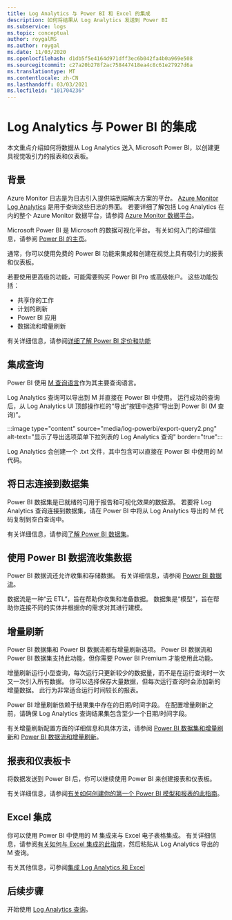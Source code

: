 ```yaml
---
title: Log Analytics 与 Power BI 和 Excel 的集成
description: 如何将结果从 Log Analytics 发送到 Power BI
ms.subservice: logs
ms.topic: conceptual
author: roygalMS
ms.author: roygal
ms.date: 11/03/2020
ms.openlocfilehash: d1db5f5e4164d971dff3ec6b042fa4b0a969e508
ms.sourcegitcommit: c27a20b278f2ac758447418ea4c8c61e27927d6a
ms.translationtype: MT
ms.contentlocale: zh-CN
ms.lasthandoff: 03/03/2021
ms.locfileid: "101704236"
---
```

# <a name="log-analytics-integration-with-power-bi"></a>Log Analytics 与 Power BI 的集成

本文重点介绍如何将数据从 Log Analytics 送入 Microsoft Power BI，以创建更具视觉吸引力的报表和仪表板。 

## <a name="background"></a>背景 

Azure Monitor 日志是为日志引入提供端到端解决方案的平台。 [Azure Monitor Log Analytics](../platform/data-platform.md#) 是用于查询这些日志的界面。 若要详细了解包括 Log Analytics 在内的整个 Azure Monitor 数据平台，请参阅 [Azure Monitor 数据平台](../data-platform.md)。 

Microsoft Power BI 是 Microsoft 的数据可视化平台。 有关如何入门的详细信息，请参阅 [Power BI 的主页](https://powerbi.microsoft.com/)。 


通常，你可以使用免费的 Power BI 功能来集成和创建在视觉上具有吸引力的报表和仪表板。

若要使用更高级的功能，可能需要购买 Power BI Pro 或高级帐户。 这些功能包括： 
 - 共享你的工作 
 - 计划的刷新
 - Power BI 应用 
 - 数据流和增量刷新 

有关详细信息，请参阅[详细了解 Power BI 定价和功能](https://powerbi.microsoft.com/pricing/) 

## <a name="integrating-queries"></a>集成查询  

Power BI 使用 [M 查询语言](/powerquery-m/power-query-m-language-specification/)作为其主要查询语言。 

Log Analytics 查询可以导出到 M 并直接在 Power BI 中使用。 运行成功的查询后，从 Log Analytics UI 顶部操作栏的“导出”按钮中选择“导出到 Power BI (M 查询)”。 


:::image type="content" source="media/log-powerbi/export-query2.png" alt-text="显示了导出选项菜单下拉列表的 Log Analytics 查询" border="true":::

Log Analytics 会创建一个 .txt 文件，其中包含可以直接在 Power BI 中使用的 M 代码。

## <a name="connecting-your-logs-to-a-dataset"></a>将日志连接到数据集 

Power BI 数据集是已就绪的可用于报告和可视化效果的数据源。 若要将 Log Analytics 查询连接到数据集，请在 Power BI 中将从 Log Analytics 导出的 M 代码复制到空白查询中。 

有关详细信息，请参阅[了解 Power BI 数据集](/power-bi/service-datasets-understand/)。 

## <a name="collect-data-with-power-bi-dataflows"></a>使用 Power BI 数据流收集数据 

Power BI 数据流还允许收集和存储数据。 有关详细信息，请参阅 [Power BI 数据流](/power-bi/service-dataflows-overview)。

数据流是一种“云 ETL”，旨在帮助你收集和准备数据。 数据集是“模型”，旨在帮助你连接不同的实体并根据你的需求对其进行建模。

## <a name="incremental-refresh"></a>增量刷新 

Power BI 数据集和 Power BI 数据流都有增量刷新选项。 Power BI 数据流和 Power BI 数据集支持此功能，但你需要 Power BI Premium 才能使用此功能。  


增量刷新运行小型查询，每次运行只更新较少的数据量，而不是在运行查询时一次又一次引入所有数据。 你可以选择保存大量数据，但每次运行查询时会添加新的增量数据。 此行为非常适合运行时间较长的报表。

Power BI 增量刷新依赖于结果集中存在的日期/时间字段。 在配置增量刷新之前，请确保 Log Analytics 查询结果集包含至少一个日期/时间字段。 

有关增量刷新配置方面的详细信息和具体方法，请参阅 [Power BI 数据集和增量刷新](/power-bi/service-premium-incremental-refresh)和 [Power BI 数据流和增量刷新](/power-bi/service-dataflows-incremental-refresh)。

## <a name="reports-and-dashboards"></a>报表和仪表板卡

将数据发送到 Power BI 后，你可以继续使用 Power BI 来创建报表和仪表板。

有关详细信息，请参阅[有关如何创建你的第一个 Power BI 模型和报表的此指南](/learn/modules/build-your-first-power-bi-report/)。  

## <a name="excel-integration"></a>Excel 集成

你可以使用 Power BI 中使用的 M 集成来与 Excel 电子表格集成。 有关详细信息，请参阅[有关如何与 Excel 集成的此指南](https://support.microsoft.com/office/import-data-from-external-data-sources-power-query-be4330b3-5356-486c-a168-b68e9e616f5a)，然后粘贴从 Log Analytics 导出的 M 查询。

有关其他信息，可参阅[集成 Log Analytics 和 Excel](log-excel.md)

## <a name="next-steps"></a>后续步骤

开始使用 [Log Analytics 查询](./log-query-overview.md)。